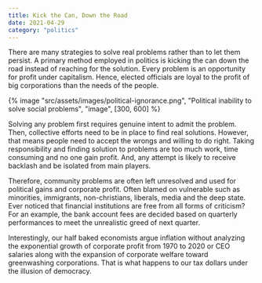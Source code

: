 ```yaml
---
title: Kick the Can, Down the Road
date: 2021-04-29
category: "politics"
---
```


There are many strategies to solve real problems rather than to let them persist. A primary method employed in politics is kicking the can down the road instead of reaching for the solution. Every problem is an opportunity for profit under capitalism. Hence, elected officials are loyal to the profit of big corporations than the needs of the people.

<!-- excerpt -->

{% image "src/assets/images/political-ignorance.png", "Political inability to solve social problems", "image", [300, 600] %}

Solving any problem first requires genuine intent to admit the problem. Then, collective efforts need to be in place to find real solutions. However, that means people need to accept the wrongs and willing to do right. Taking responsibility and finding solution to problems are too much work, time consuming and no one gain profit. And, any attempt is likely to receive backlash and be isolated from main players.

Therefore, community problems are often left unresolved and used for political gains and corporate profit. Often blamed on vulnerable such as minorities, immigrants, non-christians, liberals, media and the deep state. Ever noticed that financial institutions are free from all forms of criticism? For an example, the bank account fees are decided based on quarterly performances to meet the unrealistic greed of next quarter.

Interestingly, our half baked economists argue inflation without analyzing the exponential growth of corporate profit from 1970 to 2020 or CEO salaries along with the expansion of corporate welfare toward greenwashing corporations. That is what happens to our tax dollars under the illusion of democracy.
